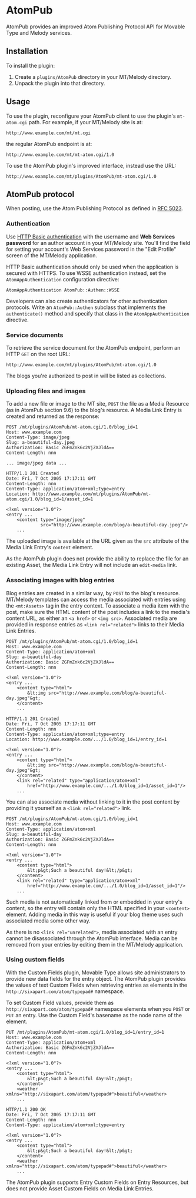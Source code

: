 # AtomPub #

AtomPub provides an improved Atom Publishing Protocol API for Movable Type and Melody services.


## Installation ##

To install the plugin:

1. Create a `plugins/AtomPub` directory in your MT/Melody directory.
2. Unpack the plugin into that directory.


## Usage ##

To use the plugin, reconfigure your AtomPub client to use the plugin's `mt-atom.cgi` path. For example, if your MT/Melody site is at:

    http://www.example.com/mt/mt.cgi

the regular AtomPub endpoint is at:

    http://www.example.com/mt/mt-atom.cgi/1.0

To use the AtomPub plugin's improved interface, instead use the URL:

    http://www.example.com/mt/plugins/AtomPub/mt-atom.cgi/1.0


## AtomPub protocol ##

When posting, use the Atom Publishing Protocol as defined in [RFC 5023][].

[RFC 5023]: http://tools.ietf.org/html/rfc5023

### Authentication ###

Use [HTTP Basic authentication][] with the username and **Web Services password** for an author account in your MT/Melody site. You'll find the field for setting your account's Web Services password in the "Edit Profile" screen of the MT/Melody application.

HTTP Basic authentication should only be used when the application is secured with HTTPS. To use WSSE authentication instead, set the `AtomAppAuthentication` configuration directive:

    AtomAppAuthentication AtomPub::Authen::WSSE

Developers can also create authenticators for other authentication protocols. Write an `AtomPub::Authen` subclass that implements the `authenticate()` method and specify that class in the `AtomAppAuthentication` directive.

[HTTP Basic authentication]: http://tools.ietf.org/html/rfc2617

### Service documents ###

To retrieve the service document for the AtomPub endpoint, perform an HTTP `GET` on the root URL:

    http://www.example.com/mt/plugins/AtomPub/mt-atom.cgi/1.0

The blogs you're authorized to post in will be listed as collections.

### Uploading files and images ###

To add a new file or image to the MT site, `POST` the file as a Media Resource (as in AtomPub section 9.6) to the blog's resource. A Media Link Entry is created and returned as the response:

    POST /mt/plugins/AtomPub/mt-atom.cgi/1.0/blog_id=1
    Host: www.example.com
    Content-Type: image/jpeg
    Slug: a-beautiful-day.jpeg
    Authorization: Basic ZGFmZnk6c2VjZXJldA==
    Content-Length: nnn
    
    ... image/jpeg data ...

    HTTP/1.1 201 Created
    Date: Fri, 7 Oct 2005 17:17:11 GMT
    Content-Length: nnn
    Content-Type: application/atom+xml;type=entry
    Location: http://www.example.com/mt/plugins/AtomPub/mt-atom.cgi/1.0/blog_id=1/asset_id=1
    
    <?xml version="1.0"?>
    <entry ...
        <content type="image/jpeg"
                 src="http://www.example.com/blog/a-beautiful-day.jpeg"/>
        ...

The uploaded image is available at the URL given as the `src` attribute of the Media Link Entry's `content` element.

As the AtomPub plugin does not provide the ability to replace the file for an existing Asset, the Media Link Entry will not include an `edit-media` link.

### Associating images with blog entries ###

Blog entries are created in a similar way, by `POST` to the blog's resource. MT/Melody templates can access the media associated with entries using the `<mt:Assets>` tag in the entry context. To associate a media item with the post, make sure the HTML content of the post includes a link to the media's content URL, as either an `<a href>` or `<img src>`. Associated media are provided in response entries as `<link rel="related">` links to their Media Link Entries.

    POST /mt/plugins/AtomPub/mt-atom.cgi/1.0/blog_id=1
    Host: www.example.com
    Content-Type: application/atom+xml
    Slug: a-beautiful-day
    Authorization: Basic ZGFmZnk6c2VjZXJldA==
    Content-Length: nnn
    
    <?xml version="1.0"?>
    <entry ...
        <content type="html">
            &lt;img src="http://www.example.com/blog/a-beautiful-day.jpeg"&gt;
        </content>
        ...

    HTTP/1.1 201 Created
    Date: Fri, 7 Oct 2005 17:17:11 GMT
    Content-Length: nnn
    Content-Type: application/atom+xml;type=entry
    Location: http://www.example.com/.../1.0/blog_id=1/entry_id=1
    
    <?xml version="1.0"?>
    <entry ...
        <content type="html">
            &lt;img src="http://www.example.com/blog/a-beautiful-day.jpeg"&gt;
        </content>
        <link rel="related" type="application/atom+xml"
            href="http://www.example.com/.../1.0/blog_id=1/asset_id=1"/>
        ...

You can also associate media without linking to it in the post content by providing it yourself as a `<link rel="related">` link.

    POST /mt/plugins/AtomPub/mt-atom.cgi/1.0/blog_id=1
    Host: www.example.com
    Content-Type: application/atom+xml
    Slug: a-beautiful-day
    Authorization: Basic ZGFmZnk6c2VjZXJldA==
    Content-Length: nnn
    
    <?xml version="1.0"?>
    <entry ...
        <content type="html">
            &lt;p&gt;Such a beautiful day!&lt;/p&gt;
        </content>
        <link rel="related" type="application/atom+xml"
            href="http://www.example.com/.../1.0/blog_id=1/asset_id=1"/>
        ...

Such media is not automatically linked from or embedded in your entry's content, so the entry will contain only the HTML specified in your `<content>` element. Adding media in this way is useful if your blog theme uses such associated media some other way.

As there is no `<link rel="unrelated">`, media associated with an entry cannot be disassociated through the AtomPub interface. Media can be removed from your entries by editing them in the MT/Melody application.

### Using custom fields ###

With the Custom Fields plugin, Movable Type allows site administrators to provide new data fields for the entry object. The AtomPub plugin provides the values of text Custom Fields when retrieving entries as elements in the `http://sixapart.com/atom/typepad#` namespace.

To set Custom Field values, provide them as `http://sixapart.com/atom/typepad#` namespace elements when you `POST` or `PUT` an entry. Use the Custom Field's basename as the node name of the element.

    PUT /mt/plugins/AtomPub/mt-atom.cgi/1.0/blog_id=1/entry_id=1
    Host: www.example.com
    Content-Type: application/atom+xml
    Authorization: Basic ZGFmZnk6c2VjZXJldA==
    Content-Length: nnn
    
    <?xml version="1.0"?>
    <entry ...
        <content type="html">
            &lt;p&gt;Such a beautiful day!&lt;/p&gt;
        </content>
        <weather xmlns="http://sixapart.com/atom/typepad#">beautiful</weather>
        ...

    HTTP/1.1 200 OK
    Date: Fri, 7 Oct 2005 17:17:11 GMT
    Content-Length: nnn
    Content-Type: application/atom+xml;type=entry
    
    <?xml version="1.0"?>
    <entry ...
        <content type="html">
            &lt;p&gt;Such a beautiful day!&lt;/p&gt;
        </content>
        <weather xmlns="http://sixapart.com/atom/typepad#">beautiful</weather>
        ...

The AtomPub plugin supports Entry Custom Fields on Entry Resources, but does not provide Asset Custom Fields on Media Link Entries.
